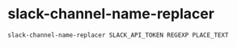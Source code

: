 # slack-channel-name-replacer

```
slack-channel-name-replacer SLACK_API_TOKEN REGEXP PLACE_TEXT
```
